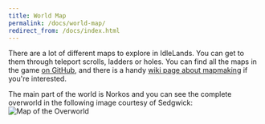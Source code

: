 ```yaml
---
title: World Map
permalink: /docs/world-map/
redirect_from: /docs/index.html
---
```

There are a lot of different maps to explore in IdleLands. You can get to them through teleport scrolls, ladders or holes. You can find all the maps in the game [on GitHub](https://github.com/IdleLands/Maps), and there is a handy [wiki page about mapmaking](https://github.com/IdleLands/IdleLands/wiki/Mapmaking) if you're interested.

The main part of the world is Norkos and you can see the complete overworld in the following image courtesy of Sedgwick:
![Map of the Overworld](https://idle.land/img/OverWorldMap.png)
